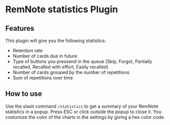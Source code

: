 # RemNote statistics Plugin

## Features
This plugin will give you the following statistics:
- Retention rate
- Number of cards due in future
- Type of buttons you pressend in the queue (Skip, Forgot, Partially recalled, Recalled with effort, Easily recalled)
- Number of cards grouped by the number of repetitions
- Sum of repetitions over time

## How to use
Use the slash command `/statistics` to get a summary of your RemNote statistics in a popup. Press ESC or click outside the popup to close it.
You costumize the color of the charts in the settings by giving a hex color code.